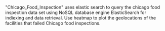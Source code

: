 "Chicago_Food_Inspection" uses elastic search to query the chicago food inspection data set using NoSQL database engine ElasticSearch for indiexing and data retrieval. Use heatmap to plot the geolocations of the facilities that failed Chicago food inspections.
